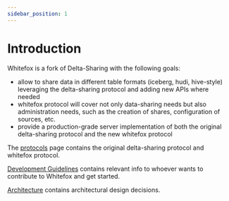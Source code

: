 ```yaml
---
sidebar_position: 1
---
```


# Introduction

Whitefox is a fork of Delta-Sharing with the following goals:

- allow to share data in different table formats (iceberg, hudi, hive-style) leveraging the delta-sharing protocol and adding new APIs where needed
- whitefox protocol will cover not only data-sharing needs but also administration needs, such as the creation of 
  shares, configuration of sources, etc.
- provide a production-grade server implementation of both the original delta-sharing protocol and the new whitefox 
  protocol

The [protocols](./protocols) page contains the original delta-sharing protocol and whitefox protocol.

[Development Guidelines](./development_guidelines.md) contains relevant info to whoever wants to contribute to Whitefox and get started.

[Architecture](./architecture) contains architectural design decisions.
